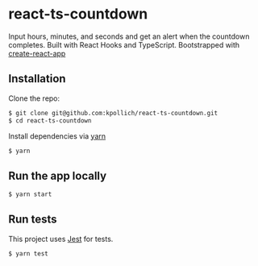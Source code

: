 # react-ts-countdown

Input hours, minutes, and seconds and get an alert when the countdown completes. Built with React Hooks and TypeScript. Bootstrapped with [create-react-app](https://github.com/facebook/create-react-app)

## Installation

Clone the repo:

```sh
$ git clone git@github.com:kpollich/react-ts-countdown.git
$ cd react-ts-countdown
```

Install dependencies via [yarn](https://yarnpkg.com/en/)

```sh
$ yarn
```

## Run the app locally

```sh
$ yarn start
```

## Run tests

This project uses [Jest](https://jestjs.io/) for tests.

```sh
$ yarn test
```
